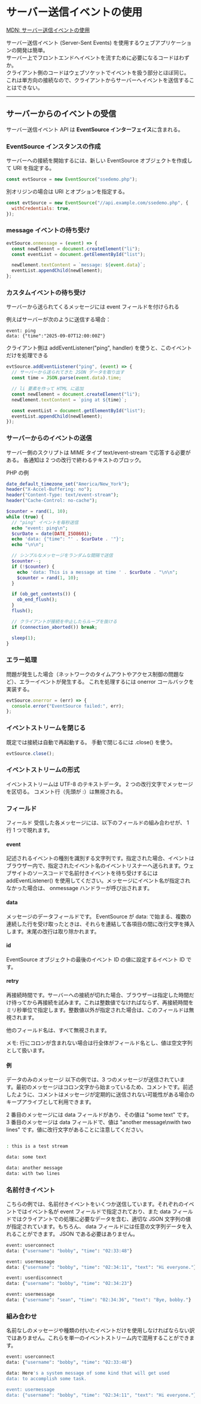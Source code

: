 # サーバー送信イベントの使用

[MDN: サーバー送信イベントの使用](https://developer.mozilla.org/ja/docs/Web/API/Server-sent_events/Using_server-sent_events)



サーバー送信イベント (Server-Sent Events) を使用するウェブアプリケーションの開発は簡単。  
サーバー上でフロントエンドへイベントを流すために必要になるコードはわずか。  
クライアント側のコードはウェブソケットでイベントを扱う部分とほぼ同じ。  
これは単方向の接続なので、クライアントからサーバーへイベントを送信することはできない。

---

## サーバーからのイベントの受信

サーバー送信イベント API は **EventSource インターフェイス**に含まれる。

### EventSource インスタンスの作成
サーバーへの接続を開始するには、新しい EventSource オブジェクトを作成して URI を指定する。

```js
const evtSource = new EventSource("ssedemo.php");
```

別オリジンの場合は URI とオプションを指定する。
```js
const evtSource = new EventSource("//api.example.com/ssedemo.php", {
  withCredentials: true,
});
```

### message イベントの待ち受け
```js
evtSource.onmessage = (event) => {
  const newElement = document.createElement("li");
  const eventList = document.getElementById("list");

  newElement.textContent = `message: ${event.data}`;
  eventList.appendChild(newElement);
};
```

### カスタムイベントの待ち受け

サーバーから送られてくるメッセージには event フィールドを付けられる

例えばサーバーが次のように送信する場合：
```
event: ping
data: {"time":"2025-09-07T12:00:00Z"}
```

クライアント側は addEventListener("ping", handler) を使うと、このイベントだけを処理できる
```js
evtSource.addEventListener("ping", (event) => {
  // サーバーから送られてきた JSON データを取り出す
  const time = JSON.parse(event.data).time;

  // li 要素を作って HTML に追加
  const newElement = document.createElement("li");
  newElement.textContent = `ping at ${time}`;

  const eventList = document.getElementById("list");
  eventList.appendChild(newElement);
});
```

### サーバーからのイベントの送信
サーバー側のスクリプトは MIME タイプ text/event-stream で応答する必要がある。
各通知は 2 つの改行で終わるテキストのブロック。

PHP の例
```php
date_default_timezone_set("America/New_York");
header("X-Accel-Buffering: no");
header("Content-Type: text/event-stream");
header("Cache-Control: no-cache");

$counter = rand(1, 10);
while (true) {
  // "ping" イベントを毎秒送信
  echo "event: ping\n";
  $curDate = date(DATE_ISO8601);
  echo 'data: {"time": "' . $curDate . '"}';
  echo "\n\n";

  // シンプルなメッセージをランダムな間隔で送信
  $counter--;
  if (!$counter) {
    echo 'data: This is a message at time ' . $curDate . "\n\n";
    $counter = rand(1, 10);
  }

  if (ob_get_contents()) {
    ob_end_flush();
  }
  flush();

  // クライアントが接続を中止したらループを抜ける
  if (connection_aborted()) break;

  sleep(1);
}
```

### エラー処理
問題が発生した場合（ネットワークのタイムアウトやアクセス制御の問題など）、エラーイベントが発生する。
これを処理するには onerror コールバックを実装する。

```js
evtSource.onerror = (err) => {
  console.error("EventSource failed:", err);
};
```

### イベントストリームを閉じる
既定では接続は自動で再起動する。
手動で閉じるには .close() を使う。

```js
evtSource.close();
```

### イベントストリームの形式
イベントストリームは UTF-8 のテキストデータ。
2 つの改行文字でメッセージを区切る。
コメント行（先頭が :）は無視される。

### フィールド
フィールド
受信した各メッセージには、以下のフィールドの組み合わせが、 1 行 1 つで現れます。

#### event
記述されるイベントの種別を識別する文字列です。指定された場合、イベントはブラウザー内で、指定されたイベント名のイベントリスナーへ送られます。ウェブサイトのソースコードで名前付きイベントを待ち受けするには addEventListener() を使用してください。メッセージにイベント名が指定されなかった場合は、 onmessage ハンドラーが呼び出されます。

#### data
メッセージのデータフィールドです。 EventSource が data: で始まる、複数の連続した行を受け取ったときは、それらを連結して各項目の間に改行文字を挿入します。末尾の改行は取り除かれます。

#### id
EventSource オブジェクトの最後のイベント ID の値に設定するイベント ID です。

#### retry
再接続時間です。サーバーへの接続が切れた場合、ブラウザーは指定した時間だけ待ってから再接続を試みます。これは整数値でなければならず、再接続時間をミリ秒単位で指定します。整数値以外が指定された場合は、このフィールドは無視されます。

他のフィールド名は、すべて無視されます。

メモ: 行にコロンが含まれない場合は行全体がフィールド名とし、値は空文字列として扱います。

#### 例
データのみのメッセージ
以下の例では、3 つのメッセージが送信されています。最初のメッセージはコロン文字から始まっているため、コメントです。前述したように、コメントはメッセージが定期的に送信されない可能性がある場合のキープアライブとして利用できます。

2 番目のメッセージには data フィールドがあり、その値は "some text" です。 3 番目のメッセージは data フィールドで、値は "another message\nwith two lines" です。値に改行文字があることに注意してください。

```bash

: this is a test stream

data: some text

data: another message
data: with two lines
```

### 名前付きイベント
こちらの例では、名前付きイベントをいくつか送信しています。それぞれのイベントではイベント名が event フィールドで指定されており、また data フィールドではクライアントでの処理に必要なデータを含む、適切な JSON 文字列の値が指定されています。もちろん、 data フィールドには任意の文字列データを入れることができます。 JSON である必要はありません。

```bash
event: userconnect
data: {"username": "bobby", "time": "02:33:48"}

event: usermessage
data: {"username": "bobby", "time": "02:34:11", "text": "Hi everyone."}

event: userdisconnect
data: {"username": "bobby", "time": "02:34:23"}

event: usermessage
data: {"username": "sean", "time": "02:34:36", "text": "Bye, bobby."}
```

### 組み合わせ
名前なしのメッセージや種類の付いたイベントだけを使用しなければならない訳ではありません。これらを単一のイベントストリーム内で混用することができます。

```bash
event: userconnect
data: {"username": "bobby", "time": "02:33:48"}

data: Here's a system message of some kind that will get used
data: to accomplish some task.

event: usermessage
data: {"username": "bobby", "time": "02:34:11", "text": "Hi everyone."}
```